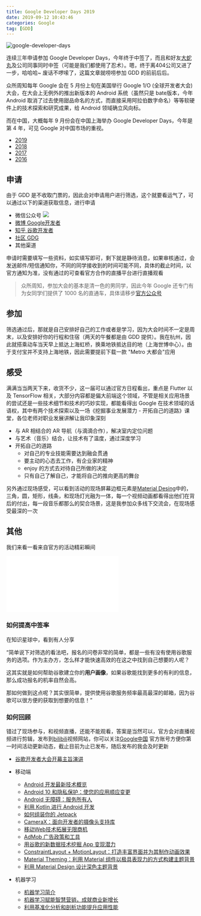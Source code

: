 ```yaml
---
title: Google Developer Days 2019
date: 2019-09-12 10:43:46
categories: Google
tag: [GDD]
---
```


![google-developer-days](https://res.cloudinary.com/incoder/image/upload/v1568675354/blog/google-developer-days.jpg)

连续三年申请参加 Google Developer Days，今年终于中签了，而且和好友[大蛇丸](https://ceaser.wang)及公司同事同时中签（可能是我们都使用了忍术）。嗯，终于离404公司又进了一步，哈哈哈~
废话不啰嗦了，这篇文章就唠唠参加 GDD 的前前后后。

<!-- more -->

众所周知每年 Google 会在 5 月份上旬在美国举行 Google 1/O (全球开发者大会)大会，在大会上无例外的推出新版本的 Android 系统（虽然只是 bate版本，今年 Android 取消了过去使用甜品命名的方式，而直接采用阿拉伯数字命名）等等软硬件上的技术探索和研究成果，给 Android 领域确立风向标。

而在中国，大概每年 9 月份会在中国上海举办 Google Developer Days，今年是第 4 年，可见 Google 对中国市场的重视。

* [2019](https://events.google.cn/intl/zh-CN/developerdays2019/)
* [2018](https://www.google.cn/intl/zh-CN/events/developerdays2018/)
* [2017](https://www.google.cn/intl/zh-CN/events/developerdays2017china/)
* [2016](https://www.google.cn/intl/zh-CN/events/developerday2016/)

## 申请

由于 GDD 是不收取门票的，因此会对申请用户进行筛选，这个就要看运气了，可以通过以下的渠道获取信息，进行申请
* 微信公众号
  ![](https://res.cloudinary.com/incoder/image/upload/v1568547420/blog/google-developers.gif)
* [微博 Google开发者](https://weibo.com/GoogleDevelopers)
* [知乎 谷歌开发者](https://www.zhihu.com/org/google-gu-ge)
* [社区 GDG](https://chinagdg.org)
* 其他渠道

申请时需要填写一些资料，如实填写即可，剩下就是静待消息，如果审核通过，会发送邮件/短信通知你，不同的同学接收到的时间可能不同，具体的截止时间，以官方通知为准，没有通过的可查看官方合作的直播平台进行直播观看

>众所周知，参加大会的基本是清一色的男同学，因此今年 Google 还专门有为女同学们提供了 1000 名的直通车，具体请移步[官方公众号](https://mp.weixin.qq.com/s/SWMy2pui7j2RMZCcA4bS5A)

## 参加

筛选通过后，那就是自己安排好自己的工作或者是学习，因为大会时间不一定是周末，以及安排好你的行程和住宿（两天的午餐都是由 GDD 提供）。我在杭州，因此就搭乘动车当天早上抵达上海虹桥，换乘地铁抵达目的地（上海世博中心）。由于支付宝并不支持上海地铁，因此需要提前下载一款 "Metro 大都会"应用

## 感受

满满当当两天下来，收货不少，这一届可以通过官方日程看出，重点是 Flutter 以及 TensorFlow 相关，大部分内容都是偏大前端这个领域，不管是相关应用场景的尝试还是一些技术细节和技术的巧妙实现，都能看得出 Google 在技术领域的话语权，其中有两个技术探索以及一场《挖掘事业发展潜力 - 开拓自己的道路》课堂，各位老师对职业发展讲解让我印象深刻

* 与 AR 相结合的 AR 导航（与滴滴合作），解决室内定位问题
* 与艺术（音乐）结合，让技术有了温度，通过深度学习
* 开拓自己的道路
  * 对自己的专业技能需要达到融会贯通
  * 要主动的心态去工作，有企业家的精神
  * enjoy 的方式去对待自己所做的决定
  * 只有自己了解自己，才能将自己的推向更高的舞台

另外通过现场感受，可以看到活动的现场屏幕边框元素是[Material Desing](https://material.io)中的，三角，圆，矩形，线条，和现场灯光融为一体，每一个视频动画都看得出他们在背后的付出，每一段音乐都那么的契合场景，这是我参加众多线下交流会，在现场感受最深的一次

## 其他

我们来看一看来自官方的活动精彩瞬间

<iframe src="//player.bilibili.com/player.html?aid=67971245&cid=117809150&page=1" scrolling="no" border="0" frameborder="no" framespacing="0" allowfullscreen="true"> </iframe>

### 如何提高中签率

在知识星球中，看到有人分享

“简单说下对筛选的看法吧，报名的问卷非常的简单，都是一些有没有使用谷歌服务的选项。作为主办方，怎么样才能快速高效的在这之中找到自己想要的人呢？

这其实就是如何帮助谷歌建立你的**用户画像**，如果谷歌能找到更多的有利的信息，那么成功报名的机率自然会高。

那如何做到这点呢？其实很简单，提供使用谷歌服务频率最高最深的邮箱，因为谷歌可以很方便的获取到想要的信息！”

### 如何回顾

错过了现场参与，和视频直播，还能不能观看，答案是当然可以，官方会对直播视频进行剪辑，发布到[bilibili](https://space.bilibili.com/64169458/)视频网站，你可以关注[Google中国](https://space.bilibili.com/64169458) 官方账号方便你第一时间活动更新动态，截止目前为止已发布，随后发布的我会及时更新

* [谷歌开发者大会开幕主旨演讲](https://www.bilibili.com/video/av67946527)

* 移动端
  * [Android 开发最新技术概览](https://www.bilibili.com/video/av68058096)
  * [Android 10 和隐私保护：使您的应用顺应变更](https://www.bilibili.com/video/av68061328)
  * [Android 无障碍：服务所有人](https://www.bilibili.com/video/av68066152)
  * [利用 Kotlin 进行 Android 开发](https://www.bilibili.com/video/av68058669)
  * [如何组装你的 Jetpack](https://www.bilibili.com/video/av68059087)
  * [CameraX：面向开发者的摄像头支持库](https://bilibili.com/video/av68046760)
  * [移动Web技术拓展无限商机](https://www.bilibili.com/video/av67907735)
  * [AdMob 广告政策和工具](https://www.bilibili.com/video/av67905866)
  * [用谷歌的新数据技术挖掘 App 变现潜力](https://www.bilibili.com/video/av67854284)
  * [ConstraintLayout + MotionLayout：打造丰富界面并为其制作动画效果](https://www.bilibili.com/video/av68048631)
  * [Material Theming：利用 Material 组件以极具表现力的方式构建主题背景](https://www.bilibili.com/video/av68049492)
  * [利用 Material Design 设计深色主题背景](https://www.bilibili.com/video/av68050301)

* 机器学习
  * [机器学习简介](https://www.bilibili.com/video/av68057077)
  * [机器学习赋能智慧营销，成就商业新增长](https://www.bilibili.com/video/av67903202)
  * [利用基准化分析和剖析功能提升应用性能](https://www.bilibili.com/video/av68051201)
